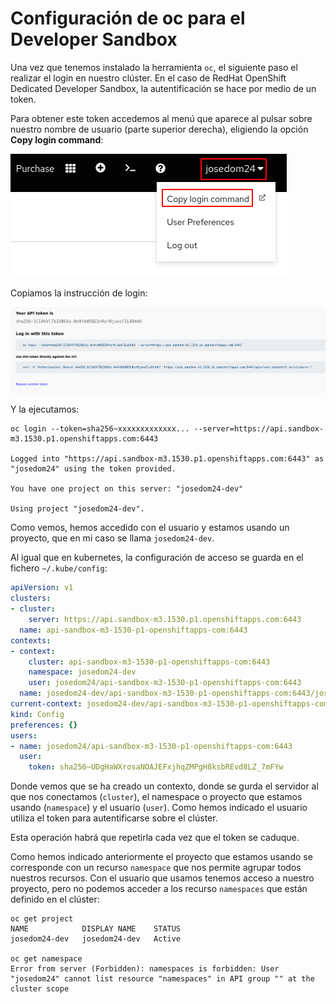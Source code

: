 # Configuración de oc para el Developer Sandbox

Una vez que tenemos instalado la herramienta `oc`, el siguiente paso el realizar el login en nuestro clúster. En el caso de RedHat OpenShift Dedicated Developer Sandbox, la autentificación se hace por medio de un token.

Para obtener este token accedemos al menú que aparece al pulsar sobre nuestro nombre de usuario (parte superior derecha), eligiendo la opción **Copy login command**:

![oc](img/oclogin1.png)

Copiamos la instrucción de login:

![oc](img/oclogin2.png)

Y la ejecutamos:

    oc login --token=sha256~xxxxxxxxxxxxx... --server=https://api.sandbox-m3.1530.p1.openshiftapps.com:6443

    Logged into "https://api.sandbox-m3.1530.p1.openshiftapps.com:6443" as "josedom24" using the token provided.

    You have one project on this server: "josedom24-dev"

    Using project "josedom24-dev".

Como vemos, hemos accedido con el usuario y estamos usando un proyecto, que en mi caso se llama `josedom24-dev`.

Al igual que en kubernetes, la configuración de acceso se guarda en el fichero `~/.kube/config`:

```yaml
apiVersion: v1
clusters:
- cluster:
    server: https://api.sandbox-m3.1530.p1.openshiftapps.com:6443
  name: api-sandbox-m3-1530-p1-openshiftapps-com:6443
contexts:
- context:
    cluster: api-sandbox-m3-1530-p1-openshiftapps-com:6443
    namespace: josedom24-dev
    user: josedom24/api-sandbox-m3-1530-p1-openshiftapps-com:6443
  name: josedom24-dev/api-sandbox-m3-1530-p1-openshiftapps-com:6443/josedom24
current-context: josedom24-dev/api-sandbox-m3-1530-p1-openshiftapps-com:6443/josedom24
kind: Config
preferences: {}
users:
- name: josedom24/api-sandbox-m3-1530-p1-openshiftapps-com:6443
  user:
    token: sha256~UDgHaWXrosaNOAJEFxjhqZMPgH8ksbREvd8LZ_7mFYw
```

Donde vemos que se ha creado un contexto, donde se gurda el servidor al que nos conectamos (`cluster`), el namespace o proyecto que estamos usando (`namespace`) y el usuario (`user`). Como hemos indicado el usuario utiliza el token para autentificarse sobre el clúster.

Esta operación habrá que repetirla cada vez que el token se caduque.

Como hemos indicado anteriormente el proyecto que estamos usando se corresponde con un recurso `namespace` que nos permite agrupar todos nuestros recursos. Con el usuario que usamos tenemos acceso a nuestro proyecto, pero no podemos acceder a los recurso `namespaces` que están definido en el clúster:

    oc get project
    NAME            DISPLAY NAME    STATUS
    josedom24-dev   josedom24-dev   Active
    
    oc get namespace
    Error from server (Forbidden): namespaces is forbidden: User "josedom24" cannot list resource "namespaces" in API group "" at the cluster scope

